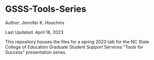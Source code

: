 # GSSS-Tools-Series

Author: Jennifer K. Houchins

Last Updated: April 18, 2023


This repository houses the files for a spring 2023 talk for the NC State College of Education Graduate Student Support Services "Tools for Success" presentation series.
